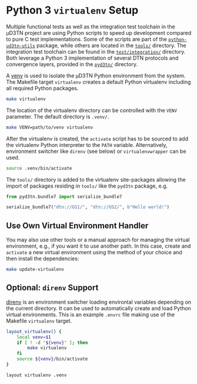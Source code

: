 # Python 3 `virtualenv` Setup

Multiple functional tests as well as the integration test toolchain in the µD3TN
project are using Python scripts to speed up development compared to pure C
test implementations. Some of the scripts are part of the [`python-ud3tn-utils`](https://gitlab.com/d3tn/ud3tn/-/tree/master/python-ud3tn-utils) package, while others are located in the [`tools/`](https://gitlab.com/d3tn/ud3tn/-/tree/master/tools) directory.
The integration test toolchain can be found in the
[`test/integration/`](https://gitlab.com/d3tn/ud3tn/-/tree/master/test/integration) directory. Both leverage a Python 3
implementation of several DTN protocols and convergence layers, provided in the
[`pyd3tn/`](https://gitlab.com/d3tn/ud3tn/-/tree/master/pyd3tn) directory.

A [venv](https://docs.python.org/3/library/venv.html) is used to isolate the
µD3TN Python environment from the system. The Makefile target `virtualenv`
creates a default Python virtualenv including all required Python packages.

```bash
make virtualenv
```

The location of the virtualenv directory can be controlled with the `VENV`
parameter. The default directory is `.venv/`.

```sh
make VENV=path/to/venv virtualenv
```

After the virtualenv is created, the `activate` script has to be sourced to add
the virtualenv Python interpreter to the `PATH` variable. Alternatively,
environment switcher like `direnv` (see below) or `virtualenvwrapper` can be
used.

```sh
source .venv/bin/activate
```

The `tools/` directory is added to the virtualenv site-packages allowing the
import of packages residing in `tools/` like the `pyd3tn` package, e.g.

```python
from pyd3tn.bundle7 import serialize_bundle7

serialize_bundle7("dtn://GS1/", "dtn://GS2/", b"Hello world!")
```

## Use Own Virtual Environment Handler

You may also use other tools or a manual approach for managing the virtual
environment, e.g., if you want it to use another path.
In this case, create and `activate` a new virtual environment using the method
of your choice and then install the dependencies:

```sh
make update-virtualenv
```

## Optional: `direnv` Support

[direnv](https://direnv.net/) is an environment switcher loading environtal
variables depending on the current directory. It can be used to automatically
create and load Python virtual environments. This is an example `.envrc` file making use
of the Makefile `virtualenv` target.

```bash
layout_virtualenv() {
    local venv=$1
    if [ ! -d "${venv}" ]; then
        make virtualenv
    fi
    source ${venv}/bin/activate
}

layout virtualenv .venv
```

